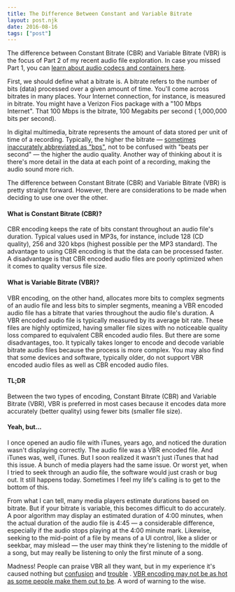 ```yaml
---
title: The Difference Between Constant and Variable Bitrate
layout: post.njk
date: 2016-08-16
tags: ["post"]
---
```


The difference between Constant Bitrate (CBR) and Variable Bitrate (VBR) is the focus of Part 2 of my recent audio file
exploration. In case you missed Part 1, you
can <a title="Audio Codecs and Containers for Beginners" href="http://www.chasewoodford.com/blog/audio-codecs-containers-beginners/">
learn about audio codecs and containers here</a>.

First, we should define what a bitrate is. A bitrate refers to the number of bits (data) processed over a given amount
of time. You'll come across bitrates in many places. Your Internet connection, for instance, is measured in bitrate. You
might have a Verizon Fios package with a "100 Mbps Internet". That 100 Mbps is the bitrate, 100 Megabits per second (
1,000,000 bits per second).

In digital multimedia, bitrate represents the amount of data stored per unit of time of a recording. Typically, the
higher the bitrate
— <a title="Bit rate on Wikipedia" href="https://en.wikipedia.org/wiki/Bit_rate" target="_blank" rel="noopener">
sometimes inaccurately abbreviated as "bps"</a>, not to be confused with "beats per second" — the higher the audio
quality. Another way of thinking about it is there's more detail in the data at each point of a recording, making the
audio sound more rich.

The difference between Constant Bitrate (CBR) and Variable Bitrate (VBR) is pretty straight forward. However, there are
considerations to be made when deciding to use one over the other.

<h4>What is Constant Bitrate (CBR)?</h4>

CBR encoding keeps the rate of bits constant throughout an audio file's duration. Typical values used in MP3s, for
instance, include 128 (CD quality), 256 and 320 kbps (highest possible per the MP3 standard). The advantage to using CBR
encoding is that the data can be processed faster. A disadvantage is that CBR encoded audio files are poorly optimized
when it comes to quality versus file size.

<h4>What is Variable Bitrate (VBR)?</h4>

VBR encoding, on the other hand, allocates more bits to complex segments of an audio file and less bits to simpler
segments, meaning a VBR encoded audio file has a bitrate that varies throughout the audio file's duration. A VBR encoded
audio file is typically measured by its average bit rate. These files are highly optimized, having smaller file sizes
with no noticeable quality loss compared to equivalent CBR encoded audio files. But there are some disadvantages, too.
It typically takes longer to encode and decode variable bitrate audio files because the process is more complex. You may
also find that some devices and software, typically older, do not support VBR encoded audio files as well as CBR encoded
audio files.

<h4>TL;DR</h4>

Between the two types of encoding, Constant Bitrate (CBR) and Variable Bitrate (VBR), VBR is preferred in most cases
because it encodes data more accurately (better quality) using fewer bits (smaller file size).

<h4>Yeah, but...</h4>

I once opened an audio file with iTunes, years ago, and noticed the duration wasn't displaying correctly. The audio file
was a VBR encoded file. And iTunes was, well, iTunes. But I soon realized it wasn't just iTunes that had this issue. A
bunch of media players had the same issue. Or worst yet, when I tried to seek through an audio file, the software would
just crash or bug out. It still happens today. Sometimes I feel my life's calling is to get to the bottom of this.

From what I can tell, many media players estimate durations based on bitrate. But if your bitrate is variable, this
becomes difficult to do accurately. A poor algorithm may display an estimated duration of 4:00 minutes, when the actual
duration of the audio file is 4:45 — a considerable difference, especially if the audio stops playing at the 4:00 minute
mark. Likewise, seeking to the mid-point of a file by means of a UI control, like a slider or seekbar, may mislead — the
user may think they're listening to the middle of a song, but may really be listening to only the first minute of a
song.

Madness! People can praise VBR all they want, but in my experience it's caused nothing
but <a title="MP3 Sucks" href="http://r6.ca/blog/20030720T195900Z.html" target="_blank" rel="noopener">confusion</a>
and <a title="VBR Mp3 Fix" href="http://txfx.net/2005/02/08/vbr-mp3-fix/" target="_blank" rel="noopener">trouble</a>
. <a title="Why don’t podcasts use VBR MP3s? Because iOS and macOS don’t accurately seek them" href="https://marco.org/2016/08/15/vbr-mp3-plea" target="_blank" rel="noopener">
VBR encoding may not be as hot as some people make them out to be</a>. A word of warning to the wise.